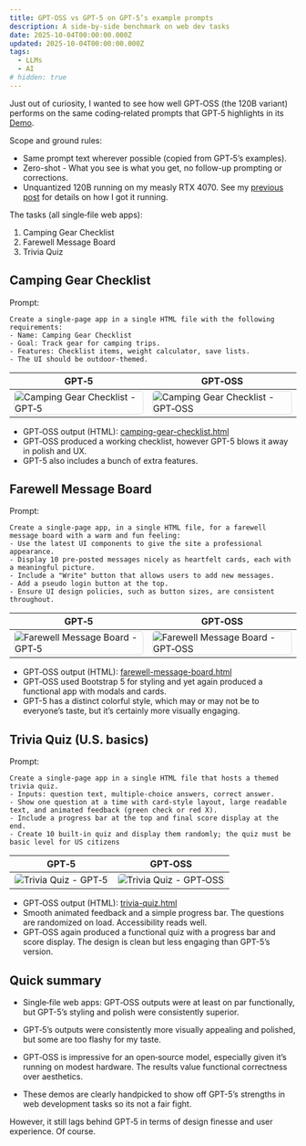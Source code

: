 ```yaml
---
title: GPT‑OSS vs GPT‑5 on GPT‑5’s example prompts
description: A side‑by‑side benchmark on web dev tasks
date: 2025-10-04T00:00:00.000Z 
updated: 2025-10-04T00:00:00.000Z
tags:
  - LLMs
  - AI
# hidden: true
---
```


Just out of curiosity, I wanted to see how well GPT‑OSS (the 120B variant) performs on the same coding‑related prompts that GPT‑5 highlights in its [Demo](https://gpt5-coding-examples.vercel.app). 

Scope and ground rules:
- Same prompt text wherever possible (copied from GPT‑5’s examples).
- Zero-shot - What you see is what you get, no follow-up prompting or corrections.
- Unquantized 120B running on my measly RTX 4070. See my [previous post](https://carteakey.dev/optimizing%20gpt-oss-120b-local%20inference/) for details on how I got it running.


The tasks (all single‑file web apps):
1) Camping Gear Checklist 
2) Farewell Message Board 
3) Trivia Quiz 

## Camping Gear Checklist

Prompt:

```text
Create a single-page app in a single HTML file with the following requirements:
- Name: Camping Gear Checklist
- Goal: Track gear for camping trips.
- Features: Checklist items, weight calculator, save lists.
- The UI should be outdoor-themed.
```

<table>
  <thead><tr><th style="text-align:center">GPT‑5</th><th style="text-align:center">GPT‑OSS</th></tr></thead>
  <tbody>
    <tr>
  <td style="vertical-align:top"><img src="/posts/GPT-OSS-benchmarks/camping-gear-checklist%20-%20gpt-5.png" alt="Camping Gear Checklist - GPT‑5" style="max-width:100%;border:1px solid #ddd;border-radius:6px"></td>
  <td style="vertical-align:top"><img src="/posts/GPT-OSS-benchmarks/camping-gear-checklist%20-%20gpt-oss.png" alt="Camping Gear Checklist - GPT‑OSS" style="max-width:100%;border:1px solid #ddd;border-radius:6px"></td>
    </tr>
  </tbody>
</table>

- GPT‑OSS output (HTML): [camping-gear-checklist.html ](/posts/GPT-OSS-benchmarks/camping-gear-checklist.html)
- GPT‑OSS produced a working checklist, however GPT-5 blows it away in polish and UX.
- GPT-5 also includes a bunch of extra features. 

## Farewell Message Board

Prompt:

```text
Create a single-page app, in a single HTML file, for a farewell message board with a warm and fun feeling:
- Use the latest UI components to give the site a professional appearance.
- Display 10 pre-posted messages nicely as heartfelt cards, each with a meaningful picture.
- Include a "Write" button that allows users to add new messages.
- Add a pseudo login button at the top.
- Ensure UI design policies, such as button sizes, are consistent throughout.
```


<table>
  <thead><tr><th style="text-align:center">GPT‑5</th><th style="text-align:center">GPT‑OSS</th></tr></thead>
  <tbody>
    <tr>
  <td style="vertical-align:top"><img src="/posts/GPT-OSS-benchmarks/farewell-message-board-gpt-5.png" alt="Farewell Message Board - GPT‑5" style="max-width:100%;border:1px solid #ddd;border-radius:6px"></td>
  <td style="vertical-align:top"><img src="/posts/GPT-OSS-benchmarks/farewell-message-board-gpt-oss.png" alt="Farewell Message Board - GPT‑OSS" style="max-width:100%;border:1px solid #ddd;border-radius:6px"></td>
    </tr>
  </tbody>
</table>

- GPT‑OSS output (HTML): [farewell-message-board.html](/posts/GPT-OSS-benchmarks/farewell-message-board.html)
- GPT‑OSS used Bootstrap 5 for styling and yet again produced a functional app with modals and cards.
- GPT-5 has a distinct colorful style, which may or may not be to everyone’s taste, but it’s certainly more visually engaging.

## Trivia Quiz (U.S. basics)

Prompt:

```text
Create a single-page app in a single HTML file that hosts a themed trivia quiz.
- Inputs: question text, multiple-choice answers, correct answer.
- Show one question at a time with card-style layout, large readable text, and animated feedback (green check or red X).
- Include a progress bar at the top and final score display at the end.
- Create 10 built-in quiz and display them randomly; the quiz must be basic level for US citizens
```




<table>
  <thead><tr><th style="text-align:center">GPT‑5</th><th style="text-align:center">GPT‑OSS</th></tr></thead>
  <tbody>
    <tr>
  <td style="vertical-align:top"><img src="/posts/GPT-OSS-benchmarks/trivia-quiz-game-gpt-5.png" alt="Trivia Quiz - GPT‑5" style="max-width:100%;border:1px solid #ddd;border-radius:6px"></td>
  <td style="vertical-align:top"><img src="/posts/GPT-OSS-benchmarks/trivia-quiz-game-gpt-oss.png" alt="Trivia Quiz - GPT‑OSS" style="max-width:100%;border:1px solid #ddd;border-radius:6px"></td>
    </tr>
  </tbody>
</table>

- GPT‑OSS output (HTML): [trivia-quiz.html](/posts/GPT-OSS-benchmarks/trivia-quiz.html)
- Smooth animated feedback and a simple progress bar. The questions are randomized on load. Accessibility reads well.
- GPT‑OSS again produced a functional quiz with a progress bar and score display. The design is clean but less engaging than GPT-5’s version.

## Quick summary

- Single‑file web apps: GPT‑OSS outputs were at least on par functionally, but GPT-5’s styling and polish were consistently superior.

- GPT‑5’s outputs were consistently more visually appealing and polished, but some are too flashy for my taste.

- GPT‑OSS is impressive for an open‑source model, especially given it’s running on modest hardware. The results value functional correctness over aesthetics.

- These demos are clearly handpicked to show off GPT-5’s strengths in web development tasks so its not a fair fight.

However, it still lags behind GPT‑5 in terms of design finesse and user experience. Of course.